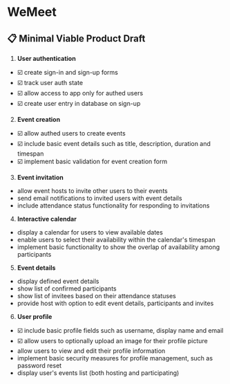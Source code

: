 # WeMeet

## 📋 Minimal Viable Product Draft

1. **User authentication**
- ☑️ create sign-in and sign-up forms
- ☑️ track user auth state
- ☑️ allow access to app only for authed users
- ☑️ create user entry in database on sign-up

2. **Event creation**
- ☑️ allow authed users to create events
- ☑️ include basic event details such as title, description, duration and timespan
- ☑️ implement basic validation for event creation form

3. **Event invitation**
- allow event hosts to invite other users to their events
- send email notifications to invited users with event details
- include attendance status functionality for responding to invitations

4. **Interactive calendar**
- display a calendar for users to view available dates
- enable users to select their availability within the calendar's timespan
- implement basic functionality to show the overlap of availability among participants

5. **Event details**
- display defined event details
- show list of confirmed participants
- show list of invitees based on their attendance statuses
- provide host with option to edit event details, participants and invites

6. **User profile**
- ☑️ include basic profile fields such as username, display name and email
- ☑️ allow users to optionally upload an image for their profile picture
- allow users to view and edit their profile information
- implement basic security measures for profile management, such as password reset
- display user's events list (both hosting and participating)
